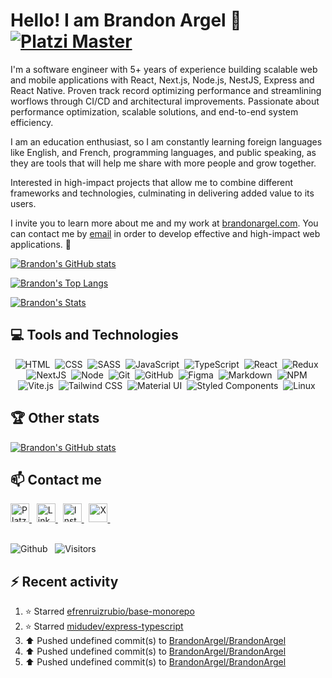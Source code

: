 # Hello! I am Brandon Argel 🚀 [![Platzi Master](https://img.shields.io/badge/Platzi%20Master-C9-7fc719.svg?logo=platzi)](https://platzi.com/@BrandArgel)

I'm a software engineer with 5+ years of experience building scalable web and mobile applications with React, Next.js, Node.js, NestJS, Express and React Native. Proven track record optimizing performance and streamlining worflows through CI/CD and architectural improvements. Passionate about performance optimization, scalable solutions, and end-to-end system efficiency.

I am an education enthusiast, so I am constantly learning foreign languages like English, and French, programming languages, and public speaking, as they are tools that will help me share with more people and grow together.

Interested in high-impact projects that allow me to combine different frameworks and technologies, culminating in delivering added value to its users.

I invite you to learn more about me and my work at [brandonargel.com](https://brandonargel.com/). You can contact me by [email](mailto:brandargel@gmail.com) in order to develop effective and high-impact web applications. 🚀

[![Brandon's GitHub stats](https://github-readme-stats.vercel.app/api?username=BrandonArgel&count_private=true&show_icons=true&title_color=16ffe2&icon_color=16ffe2&text_color=cccccc&bg_color=111111&border_radius=10&hide_border=true)](https://github.com/anuraghazra/github-readme-stats)

[![Brandon's Top Langs](https://github-readme-stats.vercel.app/api/top-langs/?username=BrandonArgel&layout=compact&title_color=16ffe2&icon_color=16ffe2&text_color=ffffff&bg_color=111111&border_radius=10&hide_border=true)](https://github.com/anuraghazra/github-readme-stats)

[![Brandon's Stats](https://streak-stats.demolab.com?user=BrandonArgel&theme=dark&background=111111&border=111111&stroke=ffffff&ring=16ffe2&fire=16ffe2&currStreakNum=ffffff&sideNums=ffffff&currStreakLabel=16ffe2&sideLabels=16ffe2&dates=ffffff)](https://git.io/streak-stats)

## 💻 **Tools and Technologies**

<div align="center">
  <!-- HTML -->
  <img src="https://img.shields.io/badge/HTML5-E34F26?style=for-the-badge&logo=html5&logoColor=white" alt="HTML" />&nbsp;
  <!-- CSS -->
  <img src="https://img.shields.io/badge/CSS3-1572B6?style=for-the-badge&logo=css3&logoColor=white" alt="CSS" />&nbsp;
  <!-- SCSS -->
  <img src="https://img.shields.io/badge/Sass-CC6699?style=for-the-badge&logo=sass&logoColor=white" alt="SASS" />&nbsp;
  <!-- JS -->
  <img src="https://img.shields.io/badge/JavaScript-323330?style=for-the-badge&logo=javascript&logoColor=F7DF1E" alt="JavaScript" />&nbsp;
  <!-- Typescript -->
  <img src="https://img.shields.io/badge/TypeScript-323330?style=for-the-badge&logo=typescript&logoColor=blue" alt="TypeScript" />&nbsp;
  <!-- React -->
  <img src="https://img.shields.io/badge/React-20232A?style=for-the-badge&logo=react&logoColor=61DAFB" alt="React" />&nbsp;
  <!-- Redux -->
  <img src="https://img.shields.io/badge/Redux-7747bc?style=for-the-badge&logo=redux" alt="Redux" />&nbsp;
  <!-- NextJS -->
  <img src="https://img.shields.io/badge/NextJS-0070f5?style=for-the-badge&logo=nextjs" alt="NextJS" />&nbsp;
  <!-- NodeJS -->
  <img src="https://img.shields.io/badge/Node.js-43853D?style=for-the-badge&logo=node.js&logoColor=white" alt="Node" />&nbsp;
  <!-- Git -->
  <img src="https://img.shields.io/badge/Git-F05032?style=for-the-badge&logo=git&logoColor=white" alt="Git" />&nbsp;
  <!-- GitHub -->
  <img src="https://img.shields.io/badge/github%20-%23000.svg?&style=for-the-badge&logo=github&logoColor=white" alt="GitHub" />&nbsp;
  <!-- Figma -->
  <img src="https://img.shields.io/badge/figma-%23000.svg?&style=for-the-badge&logo=figma&logoColor=pink" alt="Figma" />&nbsp;
  <!-- Markdown -->
  <img src="https://img.shields.io/badge/markdown-%23000.svg?&style=for-the-badge&logo=markdown" alt="Markdown" />&nbsp;
  <!-- NPM -->
  <img src="https://img.shields.io/badge/npm-CB3837?style=for-the-badge&logo=npm&logoColor=white" alt="NPM" />&nbsp;
  <!-- Vite.js -->
  <img src="https://img.shields.io/badge/Vite.js-646CFF?style=for-the-badge&logo=vite&logoColor=white" alt="Vite.js" />&nbsp;
  <!-- Tailwind CSS -->
  <img src="https://img.shields.io/badge/Tailwind%20CSS-38B2AC?style=for-the-badge&logo=tailwind-css&logoColor=white" alt="Tailwind CSS" />&nbsp;
  <!-- Material ID -->
  <img src="https://img.shields.io/badge/Material%20UI-0081CB?style=for-the-badge&logo=material-ui&logoColor=white" alt="Material UI" />&nbsp;
  <!-- Styled Components -->
  <img src="https://img.shields.io/badge/styled--components-DB7093?style=for-the-badge&logo=styled-components&logoColor=white" alt="Styled Components" />&nbsp;
  <!-- Linux -->
  <img src="https://img.shields.io/badge/Linux-000000?style=for-the-badge&logo=linux&logoColor=white" alt="Linux" />&nbsp;
</div>
<!-- 
## 📚 **Learning**
<p align="center">
  <img src="https://img.shields.io/badge/English-ff0000?style=for-the-badge&logo=english&logoColor=white" alt="English" />

</p>


## 🤖 **I want to learn**
<img src="https://img.shields.io/badge/Python-3776AB?style=for-the-badge&logo=python&logoColor=white" alt="Python" />
 -->

## 🏆 **Other stats**
[![Brandon's GitHub stats](https://github-profile-trophy.vercel.app/?username=brandonargel&theme=algolia)](https://github.com/ryo-ma/github-profile-trophy)

## 📫 **Contact me**

<div>
  <!-- Platzi -->
  <a href="https://platzi.com/p/BrandArgel/" target="_blank">
    <img height="30" alt="Platzi" title="Platzi" src="https://img.shields.io/badge/Platzi-97c93e?=for-the-badge&logo=platzi&logoColor=white" target="_blank">
  </a>&nbsp;
  <!-- LinkedIn -->
  <a href="https://www.linkedin.com/in/brandargel/" target="_blank">
    <img height="30" alt="Linkedin" title="Linkedin" src="https://img.shields.io/badge/Linkedin-0a66c2?style=for-the-badge&logo=linkedin&logoColor=white" target="_blank">
  </a>&nbsp;
  <!-- Instagram -->
  <a href="https://www.instagram.com/brandargel/" target="_blank">
    <img height="30" alt="Instagram" title="Instagram" src="https://img.shields.io/badge/Instagram-e4405f?style=for-the-badge&logo=instagram&logoColor=white" target="_blank">
  </a>&nbsp;
  <!-- Twitter -->
  <a href="https://twitter.com/intent/follow?screen_name=BrandArgel" target="_blank">
    <img height="30" alt="X" title="Portfolio" src="https://img.shields.io/badge/_-000000?style=for-the-badge&logo=x" target="_blank">
  </a>&nbsp;
</div>
<br />

![Github](https://img.shields.io/github/followers/BrandonArgel?style=social)
&nbsp;
![Visitors](https://visitor-badge.laobi.icu/badge?page_id=BrandonArgel.BrandonArgel)

## ⚡ Recent activity
<!--RECENT_ACTIVITY:start-->
1. ⭐ Starred [efrenruizrubio/base-monorepo](https://github.com/efrenruizrubio/base-monorepo)<br>
2. ⭐ Starred [midudev/express-typescript](https://github.com/midudev/express-typescript)<br>
3. ⬆️ Pushed undefined commit(s) to [BrandonArgel/BrandonArgel](https://github.com/BrandonArgel/BrandonArgel)<br>
4. ⬆️ Pushed undefined commit(s) to [BrandonArgel/BrandonArgel](https://github.com/BrandonArgel/BrandonArgel)<br>
5. ⬆️ Pushed undefined commit(s) to [BrandonArgel/BrandonArgel](https://github.com/BrandonArgel/BrandonArgel)<br>
<!--RECENT_ACTIVITY:end-->
<!--RECENT_ACTIVITY:last_update--
